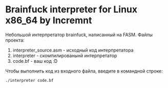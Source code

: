 # Brainfuck interpreter for Linux x86_64 by Incremnt
Небольшой интерпретатор brainfuck, написанный на FASM.
Файлы проекта:
1. interpreter_source.asm - исходный код интерпретатора
2. interpreter - скомпилированынй интерпретатор
3. code.bf - ваш код :D
   
Чтобы выполнить код из входного файла, введите в командной строке:
```bash
./interpreter code.bf
